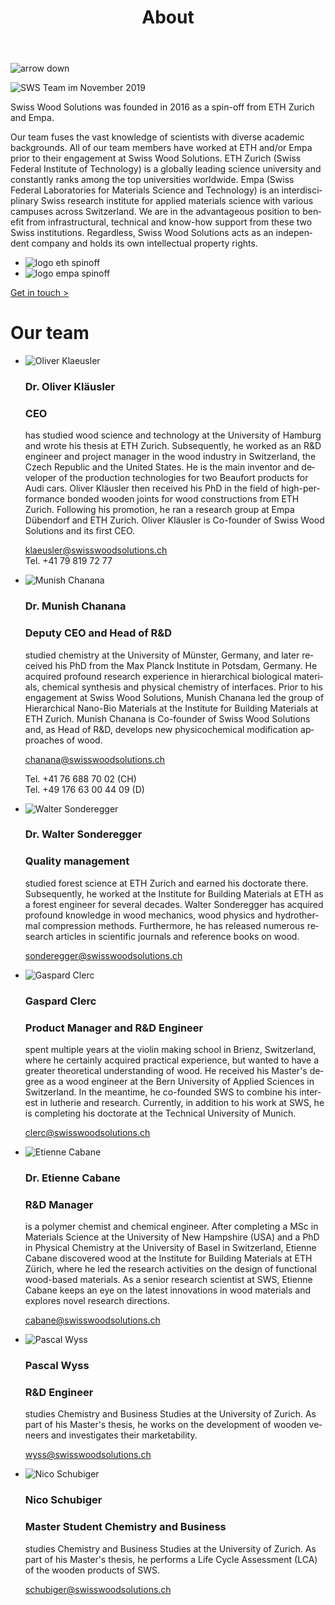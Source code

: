 ﻿---
lang: en
title: 'About'
order: 6
---

<div class="full-width-kenburns">
<div class="wrap-bg-image">


![arrow down](/assets/images/arrow-d-white.svg)
</div>
<img srcset="/assets/images/SWS_team.jpg"
     src="/assets/images/SWS_team.jpg" alt="SWS Team im November 2019">
</div>

<div class="full-width">
<div class="wrap -cols2">

Swiss Wood Solutions was founded in 2016 as a spin-off from ETH Zurich
and Empa.

Our team fuses the vast knowledge of scientists with diverse academic backgrounds. All of our team members have worked at ETH and/or Empa prior to their engagement at Swiss Wood Solutions. ETH Zurich (Swiss Federal Institute of Technology) is a globally leading science university and constantly ranks among the top universities worldwide. Empa (Swiss Federal Laboratories for Materials Science and Technology) is an interdisciplinary Swiss research institute for applied materials science with various campuses across Switzerland. We are in the advantageous position to benefit from infrastructural, technical and know-how support from these two Swiss institutions. Regardless, Swiss Wood Solutions acts as an independent company and holds its own intellectual property rights.

- ![logo eth spinoff](/assets/images/Partner_4_ETH_Tropical_Wood_Tropenholz_Ersatz_Replacement_Alternative_Swiss_Ebony_Ebenholz_Palisander_Holz_Experten_SwissWoodSolutions_Klimaschutz_ETH_Zuerich.jpg)
- ![logo empa spinoff](/assets/images/Partner_5_Empa_Tropical_Wood_Tropenholz_Ersatz_Replacement_Alternative_Swiss_Ebony_Ebenholz_Palisander_Holz_Experten_SwissWoodSolutions_Klimaschutz_ETH_Zuerich.jpg)

<a class="btn -red" href="/en/contact">Get in touch ></a>

</div>
</div>

<div class="full-width-grey">
<div class="wrap -cols2">

# Our team

- ![Oliver Klaeusler](/assets/images/About_Team_OliverKlaeusler.jpg)
  ### Dr. Oliver Kläusler
  ### CEO

  has studied wood science and technology at the University of Hamburg and wrote his thesis at ETH Zurich.
  Subsequently, he worked as an R\&D engineer and project manager in the wood industry
  in Switzerland, the Czech Republic and the United States. He is the
  main inventor and developer of the production technologies for two
  Beaufort products for Audi cars. Oliver Kläusler then received his PhD in the field of high-performance bonded wooden joints for wood constructions from ETH Zurich. Following his promotion, he ran
  a research group at Empa Dübendorf and ETH Zurich. Oliver
  Kläusler is Co-founder of Swiss Wood Solutions and its first
  CEO.

  <klaeusler@swisswoodsolutions.ch>  
  Tel. +41 79 819 72 77

- ![Munish Chanana](/assets/images/About_Team_MunishChanana.jpg)
  ### Dr. Munish Chanana
  ### Deputy CEO and Head of R\&D

  studied chemistry at the University of Münster, Germany, and later
  received his PhD from the Max Planck Institute in Potsdam, Germany. He
  acquired profound research experience in hierarchical biological
  materials, chemical synthesis and physical chemistry of interfaces.
  Prior to his engagement at Swiss Wood Solutions, Munish Chanana led
  the group of Hierarchical Nano-Bio Materials at the Institute for
  Building Materials at ETH Zurich. Munish Chanana is Co-founder of Swiss Wood Solutions and, as Head of R\&D, develops new physicochemical modification approaches of wood.

  <chanana@swisswoodsolutions.ch>

  Tel. +41 76 688 70 02 (CH)  
  Tel. +49 176 63 00 44 09 (D)

- ![Walter Sonderegger](/assets/images/About_Team_WalterSonderegger.jpg)
  ### Dr. Walter Sonderegger
  ### Quality management

  studied forest science at ETH Zurich and earned his doctorate there. Subsequently, he worked at the
  Institute for Building Materials at ETH as a forest engineer for several decades. Walter
  Sonderegger has acquired profound knowledge in wood mechanics, wood
  physics and hydrothermal compression methods. Furthermore, he has
  released numerous research articles in scientific journals and
  reference books on wood.

  <sonderegger@swisswoodsolutions.ch>

- ![Gaspard Clerc](/assets/images/About_Team_GaspardClerc.jpg)
  ### Gaspard Clerc
  ### Product Manager and R&D Engineer

  spent multiple years at the violin making school in Brienz, Switzerland, where he certainly acquired practical experience, but wanted to have a greater theoretical understanding of wood. He received his Master's degree as a wood engineer at the Bern University of Applied Sciences in Switzerland. In the meantime, he co-founded SWS to combine his interest in lutherie and research. Currently, in addition to his work at SWS, he is completing his doctorate at the Technical University of Munich.

  <clerc@swisswoodsolutions.ch>

- ![Etienne Cabane](/assets/images/About_Team_EtienneCabane.jpg)
  ### Dr. Etienne Cabane
  ### R&D Manager

  is a polymer chemist and chemical engineer. After completing a MSc in Materials Science at the University of New Hampshire (USA) and a PhD in Physical Chemistry at the University of Basel in Switzerland, Etienne Cabane discovered wood at the Institute for Building Materials at ETH Zürich, where he led the research activities on the design of functional wood-based materials. As a senior research scientist at SWS, Etienne Cabane keeps an eye on the latest innovations in wood materials and explores novel research directions.

  <cabane@swisswoodsolutions.ch>

- ![Pascal Wyss](/assets/images/About_Team_PascalWyss.jpg)
  ### Pascal Wyss
  ### R&D Engineer

  studies Chemistry and Business Studies at the University of Zurich. As part of his Master's thesis, he works on the development of wooden veneers and investigates their marketability.

  <wyss@swisswoodsolutions.ch>

- ![Nico Schubiger](/assets/images/About_Team_NicoSchubiger.jpg)
  ### Nico Schubiger
  ### Master Student Chemistry and Business

  studies Chemistry and Business Studies at the University of Zurich. As part of his Master's thesis, he performs a Life Cycle Assessment (LCA) of the wooden products of SWS.

  <schubiger@swisswoodsolutions.ch>


</div>
</div>
